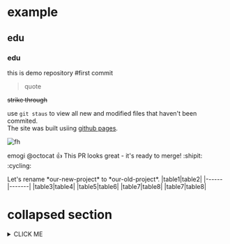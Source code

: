 # example
## edu
### edu
this is demo repository
#first 
commit

> quote

~~strike through~~

use `git staus` to view all new and modified files that haven't been commited. <br/>
The site was built usiing [github pages](https://pages.github.com/).

![fh](https://images.unsplash.com/photo-1529651737248-dad5e287768e?ixlib=rb-1.2.1&ixid=MnwxMjA3fDB8MHxwaG90by1wYWdlfHx8fGVufDB8fHx8&auto=format&fit=crop&w=465&q=80)

emogi
@octocat :+1: This PR looks great - it's ready to merge! :shipit: :cycling:

Let's rename \*our-new-project\* to \*our-old-project\*.
|table1|table2|
|------|-------|
|table3|table4|
|table5|table6|
|table7|table8|
|table7|table8|

# collapsed section
<details><summary>CLICK ME</summary>
  <p>
  #### We can hide anything, even code!

    ```ruby
      puts "Hello World!"
    ```
  </p>
  
  </details>
